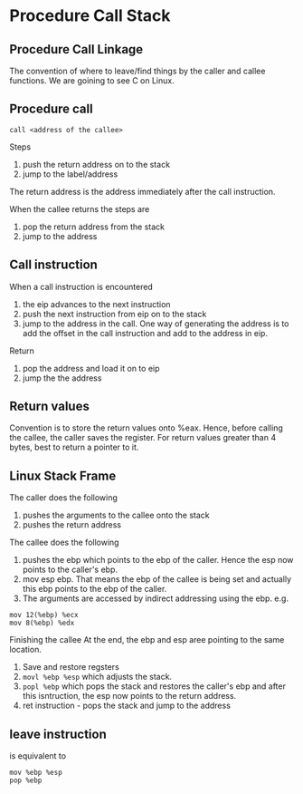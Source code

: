 # Procedure Call Stack

## Procedure Call Linkage

The convention of where to leave/find things by the caller and callee functions. We are goining to see C on Linux.

## Procedure call

```
call <address of the callee>
```

Steps
1. push the return address on to the stack
2. jump to the label/address

The return address is the address immediately after the call instruction.

When the callee returns the steps are
1. pop the return address from the stack
2. jump to the address

## Call instruction
When a call instruction is encountered

1. the eip advances to the next instruction
2. push the next instruction from eip on to the stack
3. jump to the address in the call. One way of generating the address is to add the offset in the call instruction and add to the address in eip.


Return
1. pop the address and load it on to eip
2. jump the the address

## Return values

Convention is to store the return values onto %eax. Hence, before calling the callee, the caller saves the register. For return values greater than 4 bytes, best to return a pointer to it.

## Linux Stack Frame

The caller does the following

1. pushes the arguments to the callee onto the stack
2. pushes the return address

The callee does the following
1. pushes the ebp which points to the ebp of the caller. Hence the esp now points to the caller's ebp.
2. mov esp ebp. That means the ebp of the callee is being set and actually this ebp points to the ebp of the caller.
3. The arguments are accessed by indirect addressing using the ebp. e.g.
```
mov 12(%ebp) %ecx
mov 8(%ebp) %edx
```

Finishing the callee
At the end, the ebp and esp aree pointing to the same location.
1. Save and restore regsters
2. ```movl %ebp %esp``` which adjusts the stack.
3. ```popl %ebp``` which pops the stack and restores the caller's ebp and after this isntruction, the esp now points to the return address.
4. ret instruction - pops the stack and jump to the address


## leave instruction

is equivalent to
```
mov %ebp %esp
pop %ebp
```